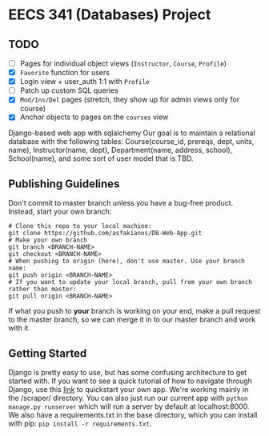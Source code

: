 # EECS 341 (Databases) Project

## TODO
- [ ] Pages for individual object views (`Instructor`, `Course`, `Profile`)
- [x] `Favorite` function for users
- [x] Login view + user_auth 1:1 with `Profile`
- [ ] Patch up custom SQL queries
- [x] `Mod/Ins/Del` pages (stretch, they show up for admin views only for course)
- [x] Anchor objects to pages on the `courses` view

Django-based web app with sqlalchemy
Our goal is to maintain a relational database with the following tables:
Course(course_id, prereqs, dept, units, name), Instructor(name, dept), Department(name, address, school), School(name), and some sort of user model that is TBD.

## Publishing Guidelines

Don't commit to master branch unless you have a bug-free product. Instead, start your own branch:
 ```
 # Clone this repo to your local machine:
 git clone https://github.com/asfakianos/DB-Web-App.git
 # Make your own branch
 git branch <BRANCH-NAME>
 git checkout <BRANCH-NAME>
 # When pushing to origin (here), don't use master. Use your branch name:
 git push origin <BRANCH-NAME>
 # If you want to update your local branch, pull from your own branch rather than master:
 git pull origin <BRANCH-NAME>
 ```
 
If what you push to **your** branch is working on your end, make a pull request to the master branch, so we can merge it in to our master branch and work with it.

## Getting Started

Django is pretty easy to use, but has some confusing architecture to get started with. If you want to see a quick tutorial of how to navigate through Django, use this [link](https://docs.djangoproject.com/en/2.2/intro/tutorial01/) to quickstart your own app. We're working mainly in the /scraper/ directory. You can also just run our current app with `python manage.py runserver` which will run a server by default at localhost:8000. We also have a requirements.txt in the base directory, which you can install with pip: `pip install -r requirements.txt`.

